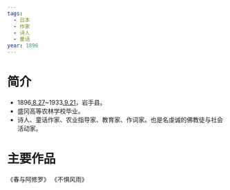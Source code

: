 ```yaml
---
tags:
  - 日本
  - 作家
  - 诗人
  - 童话
year: 1896
---
```

# 简介

- 1896[.8.27](2024-08-27.md)~1933[.9.21](2024-09-21.md)，岩手县。
- 盛冈高等农林学校毕业。
- 诗人、童话作家、农业指导家、教育家、作词家。也是名虔诚的佛教徒与社会活动家。
# 主要作品

《春与阿修罗》
《不惧风雨》